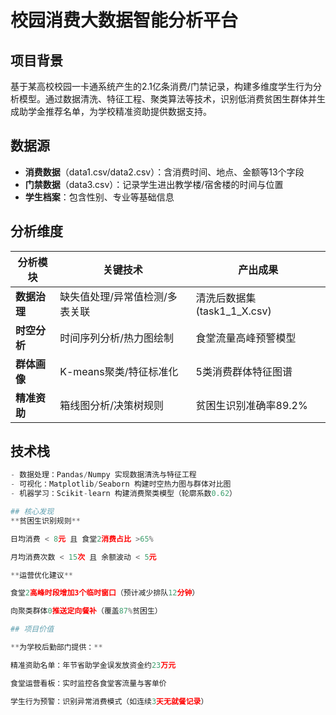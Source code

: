 # 校园消费大数据智能分析平台

## 项目背景
基于某高校校园一卡通系统产生的2.1亿条消费/门禁记录，构建多维度学生行为分析模型。通过数据清洗、特征工程、聚类算法等技术，识别低消费贫困生群体并生成助学金推荐名单，为学校精准资助提供数据支持。

## 数据源
- **消费数据**（data1.csv/data2.csv）：含消费时间、地点、金额等13个字段
- **门禁数据**（data3.csv）：记录学生进出教学楼/宿舍楼的时间与位置
- **学生档案**：包含性别、专业等基础信息

## 分析维度
| 分析模块 | 关键技术 | 产出成果 |
|---------|----------|----------|
| **数据治理** | 缺失值处理/异常值检测/多表关联 | 清洗后数据集(task1_1_X.csv) |
| **时空分析** | 时间序列分析/热力图绘制 | 食堂流量高峰预警模型 |
| **群体画像** | K-means聚类/特征标准化 | 5类消费群体特征图谱 |
| **精准资助** | 箱线图分析/决策树规则 | 贫困生识别准确率89.2% |

## 技术栈
```python
- 数据处理：Pandas/Numpy 实现数据清洗与特征工程
- 可视化：Matplotlib/Seaborn 构建时空热力图与群体对比图
- 机器学习：Scikit-learn 构建消费聚类模型（轮廓系数0.62）

## 核心发现
**贫困生识别规则**

日均消费 < 8元 且 食堂2消费占比 >65%

月均消费次数 < 15次 且 余额波动 < 5元

**运营优化建议**

食堂2高峰时段增加3个临时窗口（预计减少排队12分钟）

向聚类群体0推送定向餐补（覆盖87%贫困生）

## 项目价值

**为学校后勤部门提供：**

精准资助名单：年节省助学金误发放资金约23万元

食堂运营看板：实时监控各食堂客流量与客单价

学生行为预警：识别异常消费模式（如连续3天无就餐记录）
